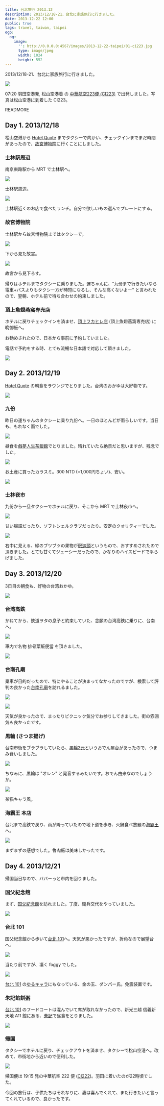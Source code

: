 ```yaml
---
title: 台北旅行 2013.12
description: 2013/12/18-21、台北に家族旅行に行きました。
date: 2013-12-22 12:00
public: true
tags: travel, taiwan, taipei
ogp:
  og:
    image:
      '': http://0.0.0.0:4567/images/2013-12-22-taipei/01-ci223.jpg
      type: image/jpeg
      width: 1024
      height: 552
---
```


2013/12/18-21、台北に家族旅行に行きました。

![](2013-12-22-taipei/01-ci223.jpg)

07:20 羽田空港発, 松山空港着 の [中華航空223便 (CI223)][CI223] で出発しました。写真は松山空港に到着した CI223。

READMORE

## Day 1. 2013/12/18

松山空港から [Hotel Quote] までタクシーで向かい、チェックインまでまだ時間があったので、[故宮博物院]に行くことにしました。

### 士林駅周辺

南京東路駅から MRT で士林駅へ。

![](2013-12-22-taipei/02-shirin.jpg)

士林駅周辺。

![](2013-12-22-taipei/03-food.jpg)

士林駅近くのお店で食べたランチ。自分で欲しいもの選んでプレートにする。

### 故宮博物院

士林駅から故宮博物院まではタクシーで。

![](2013-12-22-taipei/04-gugong.jpg)

下から見た故宮。

![](2013-12-22-taipei/05-gugong.jpg)

故宮から見下ろす。

帰りはホテルまでタクシーに乗りました。運ちゃんに、"九份まで行きたいなら電車+バスよりもタクシー方が時短になるし、そんな高くないよー" と言われたので、翌朝、ホテル前で待ち合わせの約束しました。

### 頂上魚翅燕窩専売店

ホテルに戻りチェックインを済ませ、[頂上フカヒレ店] (頂上魚翅燕窩専売店) に晩御飯へ。

お勧めされたので、日本から事前に予約していました。

電話で予約をする時、とても流暢な日本語で対応して頂きました。

![](2013-12-22-taipei/06-golden-top.jpg)

## Day 2. 2013/12/19

[Hotel Quote] の朝食をラウンジでとりました。台湾のおかゆは大好物です。

![](2013-12-22-taipei/07-breakfast.jpg)

### 九份

昨日の運ちゃんのタクシーに乗り九份へ。一日のほとんどが雨らしいです。当日も、もれなく雨でした。

![](2013-12-22-taipei/08-jiufen.jpg)

昼食を[戲夢人生茶飯館]でとりました。晴れていたら絶景だと思いますが、残念でした。

![](2013-12-22-taipei/09-chakan.jpg)

お土産に買ったカラスミ。300 NTD (=1,000円ちょい)、安い。

![](2013-12-22-taipei/10-karasumi.jpg)

### 士林夜市

九份から一旦タクシーでホテルに戻り、そこから MRT で士林夜市へ。

![](2013-12-22-taipei/11-yoichi.jpg)

甘い腸詰だったり、ソフトシェルクラブだったり。安定のクオリティーでした。

![](2013-12-22-taipei/12-yoichi.jpg)

右中に見える、緑のブツブツの果物が[釈迦頭]というもので、おすすめされたので頂きました。とても甘くてジューシーだったので、かなりのハイスピードで平らげました。

## Day 3. 2013/12/20

3日目の朝食も、好物の台湾おかゆ。

![](2013-12-22-taipei/13-okayu.jpg)

### 台湾高鉄

かねてから、鉄道ヲタの息子と約束していた、念願の台湾高鉄に乗りに、台南へ。

![](2013-12-22-taipei/14-hsr.jpg)

車内で名物 排骨菜飯便當 を頂きました。

![](2013-12-22-taipei/15-bento.jpg)

### 台南孔廟

乗車が目的だったので、特にやることが決まってなかったのですが、検索して評判の良かった[台南孔廟]を訪れるました。

![](2013-12-22-taipei/16-confucian.jpg)

![](2013-12-22-taipei/17-confucian.jpg)

天気が良かったので、まったりピクニック気分でお参りしてきました。街の雰囲気も良かったです。

### 黒輪 (さつま揚げ)

台南市街をブラブラしていたら、[黒輪2元]というおでん屋台があったので、つまみ食いしました。

![](2013-12-22-taipei/18-olen.jpg)

ちなみに、黒輪は "オレン" と発音するみたいです。おでん由来なのでしょうか。

![](2013-12-22-taipei/19-olen.jpg)

某猫キャラ風。

### 海霸王 本店

台北まで高鉄で戻り、雨が降っていたので地下道を歩き、火鍋食べ放題の[海霸王]へ。

![](2013-12-22-taipei/20-haipawan.jpg)

まずまずの感想でした。魯肉飯は美味しかったです。

## Day 4. 2013/12/21

帰国当日なので、ババーっと市内を回りました。

### 国父紀念館

まず、[国父紀念館]を訪れました。丁度、衛兵交代をやっていました。

![](2013-12-22-taipei/21-yatsen.jpg)

### 台北 101

国父紀念館から歩いて[台北 101]へ。天気が悪かったですが、折角なので展望台へ。

![](2013-12-22-taipei/22-taipei101.jpg)

当たり前ですが、凄く foggy でした。

![](2013-12-22-taipei/23-taipei101.jpg)

[台北 101] の[ゆるキャラ]にもなっている、金の玉、ダンパー氏。免震装置です。

### 朱記餡餅粥

[台北 101] のフードコートは混んでいて席が取れなかったので、新光三越 信義新天地 A11 館にある、[朱記]で昼食をとりました。

![](2013-12-22-taipei/24-zhuji.jpg)

### 帰国

タクシーでホテルに戻り、チェックアウトを済ませ、タクシーで松山空港へ。改めて、市街地から近いので便利した。

![](2013-12-22-taipei/25-tsa.jpg)

帰国便は 19:15 発の中華航空 222 便 ([CI222])。羽田に着いたのが22時頃でした。

今回の旅行は、子供たちはそれなりに、妻は喜んでくれて、また行きたいと言ってくれているので、良かったです。

[CI222]: http://flyteam.jp/flightnumber/CI222
[CI223]: http://flyteam.jp/flightnumber/CI223
[故宮博物院]: http://www.npm.gov.tw/ja/
[Hotel Quote]: https://www.hotel-quote.com
[頂上フカヒレ店]: http://www.golden-top.net
[戲夢人生茶飯館]: https://www.facebook.com/chakanchiufen
[釈迦頭]: http://ja.wikipedia.org/wiki/%E3%83%90%E3%83%B3%E3%83%AC%E3%82%A4%E3%82%B7
[台南孔廟]: http://www.taipeinavi.com/miru/75/
[黒輪2元]: https://plus.google.com/112954421611580763776/about
[海霸王]: http://www.taipeinavi.com/food/670/
[国父紀念館]: http://www.yatsen.gov.tw
[台北 101]: http://www.taipei-101.com.tw/jp/
[ゆるキャラ]: http://www.amazon.co.jp/dp/B005HV2U3W
[朱記]: https://plus.google.com/110740680569368077607/about

